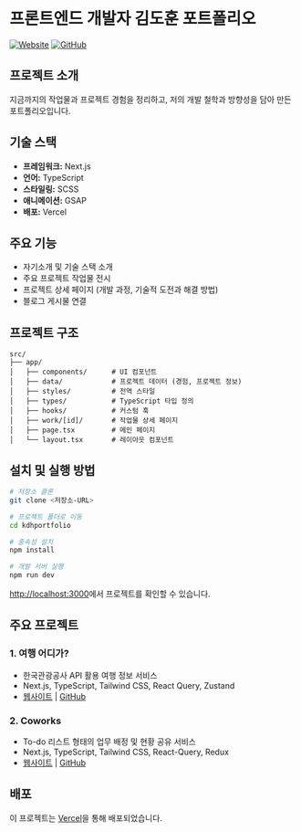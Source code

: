 # 프론트엔드 개발자 김도훈 포트폴리오

[![Website](https://img.shields.io/badge/웹사이트-kdhportfolio.vercel.app-blue)](https://kdhportfolio.vercel.app/)
[![GitHub](https://img.shields.io/badge/GitHub-kimdohoon2-green)](https://github.com/kimdohoon2)

## 프로젝트 소개

지금까지의 작업물과 프로젝트 경험을 정리하고, 저의 개발 철학과 방향성을 담아 만든 포트폴리오입니다.

## 기술 스택

- **프레임워크:** Next.js
- **언어:** TypeScript
- **스타일링:** SCSS
- **애니메이션:** GSAP
- **배포:** Vercel

## 주요 기능

- 자기소개 및 기술 스택 소개
- 주요 프로젝트 작업물 전시
- 프로젝트 상세 페이지 (개발 과정, 기술적 도전과 해결 방법)
- 블로그 게시물 연결

## 프로젝트 구조

```
src/
├── app/
│   ├── components/      # UI 컴포넌트
│   ├── data/            # 프로젝트 데이터 (경험, 프로젝트 정보)
│   ├── styles/          # 전역 스타일
│   ├── types/           # TypeScript 타입 정의
│   ├── hooks/           # 커스텀 훅
│   ├── work/[id]/       # 작업물 상세 페이지
│   ├── page.tsx         # 메인 페이지
│   └── layout.tsx       # 레이아웃 컴포넌트
```

## 설치 및 실행 방법

```bash
# 저장소 클론
git clone <저장소-URL>

# 프로젝트 폴더로 이동
cd kdhportfolio

# 종속성 설치
npm install

# 개발 서버 실행
npm run dev
```

[http://localhost:3000](http://localhost:3000)에서 프로젝트를 확인할 수 있습니다.

## 주요 프로젝트

### 1. 여행 어디가?

- 한국관광공사 API 활용 여행 정보 서비스
- Next.js, TypeScript, Tailwind CSS, React Query, Zustand
- [웹사이트](https://koreantrip.vercel.app/) | [GitHub](https://github.com/kimdohoon2/trip)

### 2. Coworks

- To-do 리스트 형태의 업무 배정 및 현황 공유 서비스
- Next.js, TypeScript, Tailwind CSS, React-Query, Redux
- [웹사이트](https://team8-coworkers.vercel.app/) | [GitHub](https://github.com/codeit-sprint-FE11-part4-8team/coworkers)

## 배포

이 프로젝트는 [Vercel](https://vercel.com)을 통해 배포되었습니다.
